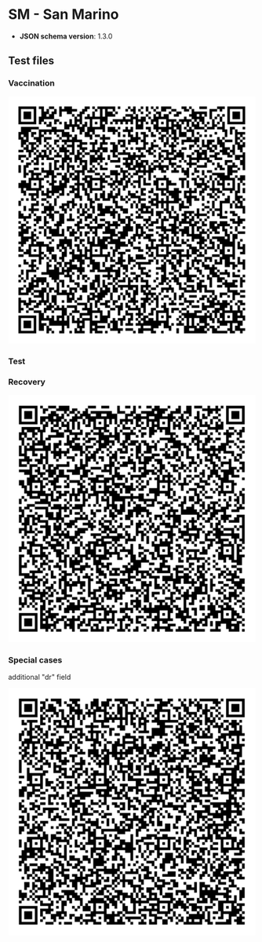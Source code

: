 # SM - San Marino

* **JSON schema version**: 1.3.0

## Test files

### Vaccination

![VAC](VAC.png)

### Test

### Recovery

![REC](REC.png)

### Special cases

additional "dr" field

![TEST](specialcases/TEST.png)
